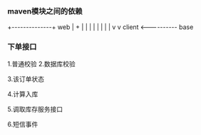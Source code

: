  ### maven模块之间的依赖
 
  +--------------+ web
  |                 +
  |                 |
  |                 |
  |                 |
  |                 |
  v                 v
client <---------- base




### 下单接口

1.普通校验
2.数据库校验

3.该订单状态

4.计算入库

5.调取库存服务接口

6.短信事件

